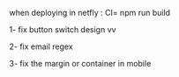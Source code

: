 when deploying in netfly :
CI= npm run build

1- fix button switch design vv

2- fix email regex

3- fix the margin or container in mobile
